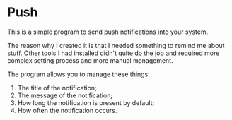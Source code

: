 # Push
This is a simple program to send push notifications into your system.

The reason why I created it is that I needed something to remind me about stuff. 
Other tools I had installed didn't quite do the job and required more complex setting process and more manual management.

The program allows you to manage these things:

1. The title of the notification;
2. The message of the notification;
3. How long the notification is present by default;
4. How often the notification occurs.
